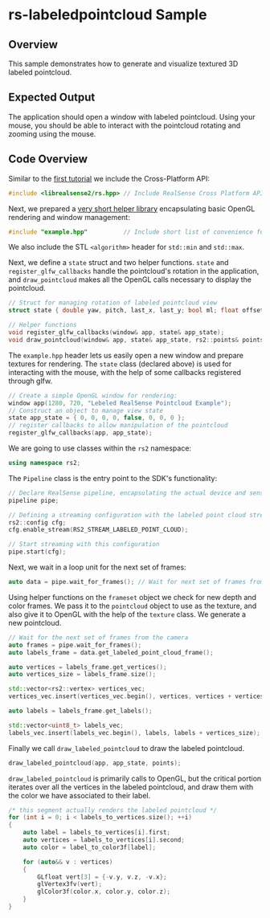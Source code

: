 # rs-labeledpointcloud Sample

## Overview

This sample demonstrates how to generate and visualize textured 3D labeled pointcloud.


## Expected Output
The application should open a window with labeled pointcloud. Using your mouse, you should be able to interact with the pointcloud rotating and zooming using the mouse.

## Code Overview

Similar to the [first tutorial](../capture/) we include the Cross-Platform API:
```cpp
#include <librealsense2/rs.hpp> // Include RealSense Cross Platform API
```

Next, we prepared a [very short helper library](../example.hpp) encapsulating basic OpenGL rendering and window management:
```cpp
#include "example.hpp"          // Include short list of convenience functions for rendering
```

We also include the STL `<algorithm>` header for `std::min` and `std::max`.

Next, we define a `state` struct and two helper functions. `state` and `register_glfw_callbacks` handle the pointcloud's rotation in the application, and `draw_pointcloud` makes all the OpenGL calls necessary to display the pointcloud.
```cpp
// Struct for managing rotation of labeled pointcloud view
struct state { double yaw, pitch, last_x, last_y; bool ml; float offset_x, offset_y; texture tex; };

// Helper functions
void register_glfw_callbacks(window& app, state& app_state);
void draw_pointcloud(window& app, state& app_state, rs2::points& points);
```

The `example.hpp` header lets us easily open a new window and prepare textures for rendering. The `state` class (declared above) is used for interacting with the mouse, with the help of some callbacks registered through glfw.
```cpp
// Create a simple OpenGL window for rendering:
window app(1280, 720, "Lebeled RealSense Pointcloud Example");
// Construct an object to manage view state
state app_state = { 0, 0, 0, 0, false, 0, 0, 0 };
// register callbacks to allow manipulation of the pointcloud
register_glfw_callbacks(app, app_state);
```

We are going to use classes within the `rs2` namespace:
```cpp
using namespace rs2;
```

The `Pipeline` class is the entry point to the SDK's functionality:
```cpp
// Declare RealSense pipeline, encapsulating the actual device and sensors
pipeline pipe;

// Defining a streaming configuration with the labeled point cloud streaming
rs2::config cfg;
cfg.enable_stream(RS2_STREAM_LABELED_POINT_CLOUD);

// Start streaming with this configuration
pipe.start(cfg);
```

Next, we wait in a loop unit for the next set of frames:
```cpp
auto data = pipe.wait_for_frames(); // Wait for next set of frames from the camera
```

Using helper functions on the `frameset` object we check for new depth and color frames. We pass it to the `pointcloud` object to use as the texture, and also give it to OpenGL with the help of the `texture` class. We generate a new pointcloud.
```cpp
// Wait for the next set of frames from the camera
auto frames = pipe.wait_for_frames();
auto labels_frame = data.get_labeled_point_cloud_frame();

auto vertices = labels_frame.get_vertices();
auto vertices_size = labels_frame.size();

std::vector<rs2::vertex> vertices_vec;
vertices_vec.insert(vertices_vec.begin(), vertices, vertices + vertices_size)

auto labels = labels_frame.get_labels();

std::vector<uint8_t> labels_vec;
labels_vec.insert(labels_vec.begin(), labels, labels + vertices_size);
```

Finally we call `draw_labeled_pointcloud` to draw the labeled pointcloud.
```cpp
draw_labeled_pointcloud(app, app_state, points);
```

`draw_labeled_pointcloud` is primarily calls to OpenGL, but the critical portion iterates over all the vertices in the labeled pointcloud, and draw them with the color we have associated to their label.
```cpp
/* this segment actually renders the labeled pointcloud */
for (int i = 0; i < labels_to_vertices.size(); ++i)
{
    auto label = labels_to_vertices[i].first;
    auto vertices = labels_to_vertices[i].second;
    auto color = label_to_color3f[label];

    for (auto&& v : vertices)
    {
        GLfloat vert[3] = {-v.y, v.z, -v.x};
        glVertex3fv(vert);
        glColor3f(color.x, color.y, color.z);
    }
}
```
